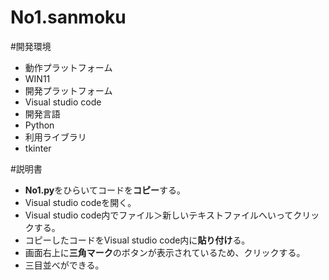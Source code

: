# No1.sanmoku
#開発環境
- 動作プラットフォーム
- WIN11
- 開発プラットフォーム
- Visual studio code
- 開発言語
- Python
- 利用ライブラリ
- tkinter

#説明書
- **No1.py**をひらいてコードを**コピー**する。
- Visual studio codeを開く。
- Visual studio code内でファイル＞新しいテキストファイルへいってクリックする。
- コピーしたコードをVisual studio code内に**貼り付け**る。
-  画面右上に**三角マーク**のボタンが表示されているため、クリックする。
-  三目並べができる。
